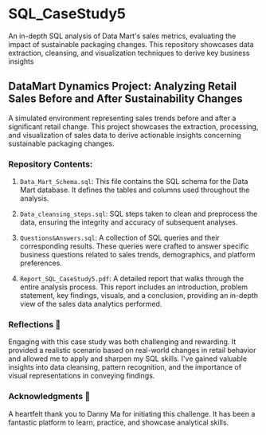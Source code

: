 # SQL_CaseStudy5
An in-depth SQL analysis of Data Mart's sales metrics, evaluating the impact of sustainable packaging changes. This repository showcases data extraction, cleansing, and visualization techniques to derive key business insights


## DataMart Dynamics Project: Analyzing Retail Sales Before and After Sustainability Changes
 A simulated environment representing sales trends before and after a significant retail change. This project showcases the extraction, processing, and visualization of sales data to derive actionable insights concerning sustainable packaging changes.

### Repository Contents:

1.  `Data_Mart_Schema.sql`:
This file contains the SQL schema for the Data Mart database. It defines the tables and columns used throughout the analysis.

2.  `Data_cleansing_steps.sql`:
SQL steps taken to clean and preprocess the data, ensuring the integrity and accuracy of subsequent analyses.

3.  `Questions&Answers.sql`:
A collection of SQL queries and their corresponding results. These queries were crafted to answer specific business questions related to sales trends, demographics, and platform preferences.

4.  `Report_SQL_CaseStudy5.pdf`:
A detailed report that walks through the entire analysis process. This report includes an introduction, problem statement, key findings, visuals, and a conclusion, providing an in-depth view of the sales data analytics performed.

### Reflections 💭
Engaging with this case study was both challenging and rewarding. It provided a realistic scenario based on real-world changes in retail behavior and allowed me to apply and sharpen my SQL skills. I've gained valuable insights into data cleansing, pattern recognition, and the importance of visual representations in conveying findings.

### Acknowledgments 🙏
A heartfelt thank you to Danny Ma for initiating this challenge. It has been a fantastic platform to learn, practice, and showcase analytical skills. 
